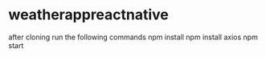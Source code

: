 # weatherappreactnative 
after cloning run the following commands
npm install 
npm install axios 
npm start 
